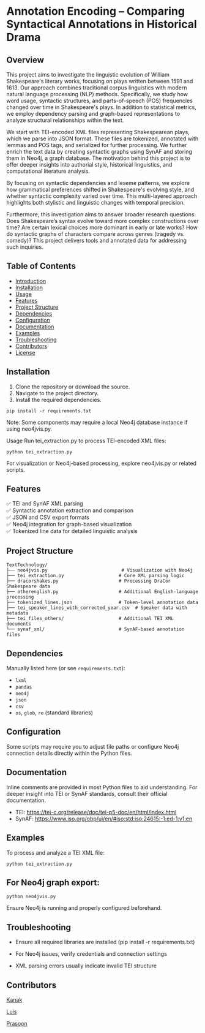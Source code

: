 # Annotation Encoding – Comparing Syntactical Annotations in Historical Drama

## Overview

This project aims to investigate the linguistic evolution of William Shakespeare's literary works, focusing on plays written between 1591 and 1613. Our approach combines traditional corpus linguistics with modern natural language processing (NLP) methods. Specifically, we study how word usage, syntactic structures, and parts-of-speech (POS) frequencies changed over time in Shakespeare's plays. In addition to statistical metrics, we employ dependency parsing and graph-based representations to analyze structural relationships within the text.

We start with TEI-encoded XML files representing Shakespearean plays, which we parse into JSON format. These files are tokenized, annotated with lemmas and POS tags, and serialized for further processing. We further enrich the text data by creating syntactic graphs using SynAF and storing them in Neo4j, a graph database. The motivation behind this project is to offer deeper insights into authorial style, historical linguistics, and computational literature analysis.

By focusing on syntactic dependencies and lexeme patterns, we explore how grammatical preferences shifted in Shakespeare's evolving style, and whether syntactic complexity varied over time. This multi-layered approach highlights both stylistic and linguistic changes with temporal precision.

Furthermore, this investigation aims to answer broader research questions: Does Shakespeare’s syntax evolve toward more complex constructions over time? Are certain lexical choices more dominant in early or late works? How do syntactic graphs of characters compare across genres (tragedy vs. comedy)? This project delivers tools and annotated data for addressing such inquiries.

## Table of Contents

- [Introduction](#introduction)  
- [Installation](#installation)  
- [Usage](#usage)  
- [Features](#features)  
- [Project Structure](#project-structure)  
- [Dependencies](#dependencies)  
- [Configuration](#configuration)  
- [Documentation](#documentation)  
- [Examples](#examples)  
- [Troubleshooting](#troubleshooting)  
- [Contributors](#contributors)  
- [License](#license)


## Installation

1. Clone the repository or download the source.  
2. Navigate to the project directory.  
3. Install the required dependencies.

```
pip install -r requirements.txt
```

Note: Some components may require a local Neo4j database instance if using neo4jvis.py.

Usage
Run tei_extraction.py to process TEI-encoded XML files:

```
python tei_extraction.py
```

For visualization or Neo4j-based processing, explore neo4jvis.py or related scripts.

## Features

✅ TEI and SynAF XML parsing  
✅ Syntactic annotation extraction and comparison  
✅ JSON and CSV export formats  
✅ Neo4j integration for graph-based visualization  
✅ Tokenized line data for detailed linguistic analysis  


## Project Structure

```
TextTechnology/
├── neo4jvis.py                           # Visualization with Neo4j
├── tei_extraction.py                    # Core XML parsing logic
├── dracorshakes.py                      # Processing DraCor Shakespeare data
├── otherenglish.py                      # Additional English-language processing
├── tokenized_lines.json                 # Token-level annotation data
├── tei_speaker_lines_with_corrected_year.csv  # Speaker data with metadata
├── tei_files_others/                    # Additional TEI XML documents
└── synaf_xml/                           # SynAF-based annotation files
```




## Dependencies

Manually listed here (or see `requirements.txt`):

- `lxml`
- `pandas`
- `neo4j`
- `json`
- `csv`
- `os`, `glob`, `re` (standard libraries)


## Configuration
Some scripts may require you to adjust file paths or configure Neo4j connection details directly within the Python files.

## Documentation
Inline comments are provided in most Python files to aid understanding. For deeper insight into TEI or SynAF standards, consult their official documentation.
- TEI: https://tei-c.org/release/doc/tei-p5-doc/en/html/index.html
- SynAF: https://www.iso.org/obp/ui/en/#iso:std:iso:24615:-1:ed-1:v1:en

## Examples
To process and analyze a TEI XML file:

```
python tei_extraction.py
```


## For Neo4j graph export:

```
python neo4jvis.py
```

Ensure Neo4j is running and properly configured beforehand.

## Troubleshooting
- Ensure all required libraries are installed (pip install -r requirements.txt)

- For Neo4j issues, verify credentials and connection settings

- XML parsing errors usually indicate invalid TEI structure

## Contributors
[Kanak ](https://github.com/kanakpandit17)

[Luis](https://github.com/avlmg)

[Prasoon](https://github.com/Prasoon-millennial)

